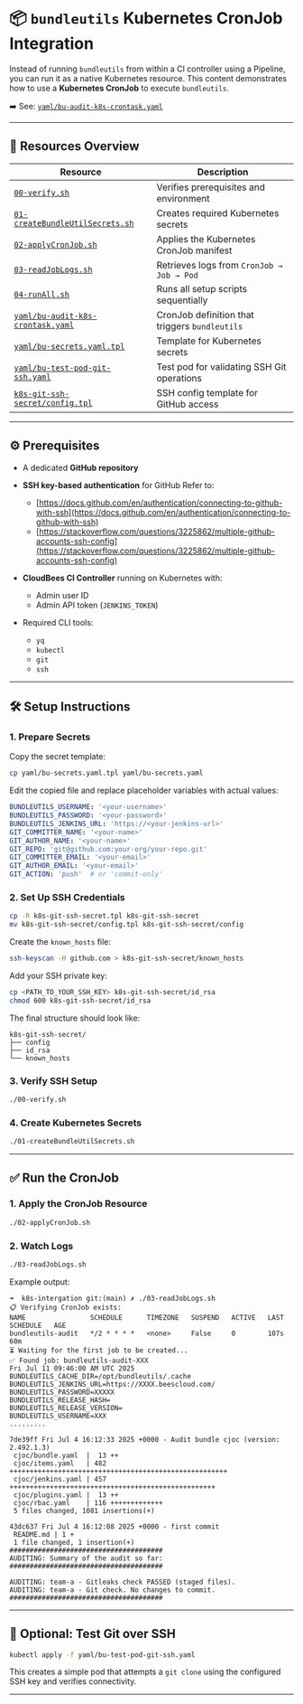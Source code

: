# 📦 `bundleutils` Kubernetes CronJob Integration

Instead of running `bundleutils` from within a CI controller using a Pipeline, you can run it as a native Kubernetes resource.
This content demonstrates how to use a **Kubernetes CronJob** to execute `bundleutils`.

➡️ See: [`yaml/bu-audit-k8s-crontask.yaml`](yaml/bu-audit-k8s-crontask.yaml)

---

## 📁 Resources Overview

| Resource                                                             | Description                                    |
| -------------------------------------------------------------------- | ---------------------------------------------- |
| [`00-verify.sh`](00-verify.sh)                                       | Verifies prerequisites and environment         |
| [`01-createBundleUtilSecrets.sh`](01-createBundleUtilSecrets.sh)     | Creates required Kubernetes secrets            |
| [`02-applyCronJob.sh`](02-applyCronJob.sh)                           | Applies the Kubernetes CronJob manifest        |
| [`03-readJobLogs.sh`](03-readJobLogs.sh)                             | Retrieves logs from `CronJob → Job → Pod`      |
| [`04-runAll.sh`](04-runAll.sh)                                       | Runs all setup scripts sequentially            |
| [`yaml/bu-audit-k8s-crontask.yaml`](yaml/bu-audit-k8s-crontask.yaml) | CronJob definition that triggers `bundleutils` |
| [`yaml/bu-secrets.yaml.tpl`](yaml/bu-secrets.yaml.tpl)               | Template for Kubernetes secrets                |
| [`yaml/bu-test-pod-git-ssh.yaml`](yaml/bu-test-pod-git-ssh.yaml)     | Test pod for validating SSH Git operations     |
| [`k8s-git-ssh-secret/config.tpl`](k8s-git-ssh-secret/config.tpl)     | SSH config template for GitHub access          |

---

## ⚙️ Prerequisites

* A dedicated **GitHub repository**
* **SSH key-based authentication** for GitHub
  Refer to:

  * [https://docs.github.com/en/authentication/connecting-to-github-with-ssh](https://docs.github.com/en/authentication/connecting-to-github-with-ssh)
  * [https://stackoverflow.com/questions/3225862/multiple-github-accounts-ssh-config](https://stackoverflow.com/questions/3225862/multiple-github-accounts-ssh-config)
* **CloudBees CI Controller** running on Kubernetes with:

  * Admin user ID
  * Admin API token (`JENKINS_TOKEN`)
* Required CLI tools:

  * `yq`
  * `kubectl`
  * `git`
  * `ssh`

---

## 🛠 Setup Instructions

### 1. Prepare Secrets

Copy the secret template:

```bash
cp yaml/bu-secrets.yaml.tpl yaml/bu-secrets.yaml
```

Edit the copied file and replace placeholder variables with actual values:

```yaml
BUNDLEUTILS_USERNAME: '<your-username>'
BUNDLEUTILS_PASSWORD: '<your-password>'
BUNDLEUTILS_JENKINS_URL: 'https://<your-jenkins-url>'
GIT_COMMITTER_NAME: '<your-name>'
GIT_AUTHOR_NAME: '<your-name>'
GIT_REPO: 'git@github.com:your-org/your-repo.git'
GIT_COMMITTER_EMAIL: '<your-email>'
GIT_AUTHOR_EMAIL: '<your-email>'
GIT_ACTION: 'push'  # or 'commit-only'
```

### 2. Set Up SSH Credentials

```bash
cp -R k8s-git-ssh-secret.tpl k8s-git-ssh-secret
mv k8s-git-ssh-secret/config.tpl k8s-git-ssh-secret/config
```

Create the `known_hosts` file:

```bash
ssh-keyscan -H github.com > k8s-git-ssh-secret/known_hosts
```

Add your SSH private key:

```bash
cp <PATH_TO_YOUR_SSH_KEY> k8s-git-ssh-secret/id_rsa
chmod 600 k8s-git-ssh-secret/id_rsa
```

The final structure should look like:

```
k8s-git-ssh-secret/
├── config
├── id_rsa
└── known_hosts
```

### 3. Verify SSH Setup

```bash
./00-verify.sh
```

### 4. Create Kubernetes Secrets

```bash
./01-createBundleUtilSecrets.sh
```

---

## ✅ Run the CronJob

### 1. Apply the CronJob Resource

```bash
./02-applyCronJob.sh
```

### 2. Watch Logs

```bash
./03-readJobLogs.sh
```

Example output:

```
➜  k8s-intergation git:(main) ✗ ./03-readJobLogs.sh
📋 Verifying CronJob exists:
NAME                SCHEDULE      TIMEZONE   SUSPEND   ACTIVE   LAST SCHEDULE   AGE
bundleutils-audit   */2 * * * *   <none>     False     0        107s            60m
⏳ Waiting for the first job to be created...
✅ Found job: bundleutils-audit-XXX
Fri Jul 11 09:46:00 AM UTC 2025
BUNDLEUTILS_CACHE_DIR=/opt/bundleutils/.cache
BUNDLEUTILS_JENKINS_URL=https://XXXX.beescloud.com/
BUNDLEUTILS_PASSWORD=XXXXX
BUNDLEUTILS_RELEASE_HASH=
BUNDLEUTILS_RELEASE_VERSION=
BUNDLEUTILS_USERNAME=XXX
.........

7de39ff Fri Jul 4 16:12:33 2025 +0000 - Audit bundle cjoc (version: 2.492.1.3)
 cjoc/bundle.yaml  |  13 ++
 cjoc/items.yaml   | 482 ++++++++++++++++++++++++++++++++++++++++++++++++++++++
 cjoc/jenkins.yaml | 457 +++++++++++++++++++++++++++++++++++++++++++++++++++
 cjoc/plugins.yaml |  13 ++
 cjoc/rbac.yaml    | 116 +++++++++++++
 5 files changed, 1081 insertions(+)

43dc637 Fri Jul 4 16:12:08 2025 +0000 - first commit
 README.md | 1 +
 1 file changed, 1 insertion(+)
######################################
AUDITING: Summary of the audit so far:
######################################

AUDITING: team-a - Gitleaks check PASSED (staged files).
AUDITING: team-a - Git check. No changes to commit.
######################################
```

---

## 🧪 Optional: Test Git over SSH

```bash
kubectl apply -f yaml/bu-test-pod-git-ssh.yaml
```

This creates a simple pod that attempts a `git clone` using the configured SSH key and verifies connectivity.

---




